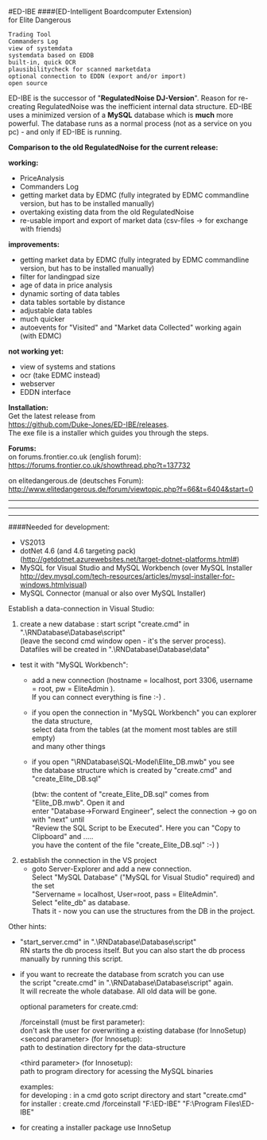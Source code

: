 #ED-IBE
####(ED-Intelligent Boardcomputer Extension)  
for Elite Dangerous 

    Trading Tool
    Commanders Log
    view of systemdata
    systemdata based on EDDB
    built-in, quick OCR
    plausibilitycheck for scanned marketdata
    optional connection to EDDN (export and/or import)
    open source

ED-IBE is the successor of "**RegulatedNoise DJ-Version**".
Reason for re-creating RegulatedNoise was the inefficient
internal data structure. ED-IBE uses a minimized version 
of a **MySQL** database which is **much** more powerful. 
The database runs as a normal process (not as a service on you pc) 
\- and only if ED-IBE is running.

**Comparison to the old RegulatedNoise for the current release:**

**working:**
* PriceAnalysis
* Commanders Log
* getting market data by EDMC (fully integrated by EDMC commandline version, but has to be installed manually)
* overtaking existing data from the old RegulatedNoise
* re-usable import and export of market data (csv-files -> for exchange with friends)

**improvements:**
* getting market data by EDMC (fully integrated by EDMC commandline version, but has to be installed manually)
* filter for landingpad size
* age of data in price analysis
* dynamic sorting of data tables
* data tables sortable by distance
* adjustable data tables
* much quicker
* autoevents for "Visited" and "Market data Collected" working again (with EDMC)

**not working yet:**
* view of systems and stations
* ocr (take EDMC instead)
* webserver
* EDDN interface

**Installation:**  
Get the latest release from  
	https://github.com/Duke-Jones/ED-IBE/releases.  
The exe file is a installer which guides you through the steps.  

**Forums:**  
on forums.frontier.co.uk (english forum):  
https://forums.frontier.co.uk/showthread.php?t=137732

on elitedangerous.de (deutsches Forum):  
http://www.elitedangerous.de/forum/viewtopic.php?f=66&t=6404&start=0



*****************************************************************************************
*****************************************************************************************
*****************************************************************************************

####Needed for development:

- VS2013
- dotNet 4.6 (and 4.6 targeting pack) (http://getdotnet.azurewebsites.net/target-dotnet-platforms.html#)
- MySQL for Visual Studio and MySQL Workbench (over MySQL Installer http://dev.mysql.com/tech-resources/articles/mysql-installer-for-windows.htmlvisual)
- MySQL Connector (manual or also over MySQL Installer)

Establish a data-connection in Visual Studio:  
1) create a new database : start script "create.cmd" in ".\RNDatabase\Database\script\"  
	(leave the second cmd window open - it's the server process).  
   	Datafiles will be created in ".\RNDatabase\Database\data\"  

-  test it with "MySQL Workbench":

   * add a new connection (hostname = localhost, port 3306, username = root, pw = EliteAdmin ).  
     If you can connect everything is fine :-) .  

   * if you open the connection in "MySQL Workbench" you can explorer the data structure,  
     select data from the tables (at the moment most tables are still empty)   
	 and many other things  

   * if you open "\RNDatabase\SQL-Model\Elite_DB.mwb" you see  
     the database structure which is created by "create.cmd" and "create_Elite_DB.sql"    

	 (btw: the content of "create_Elite_DB.sql" comes from "Elite_DB.mwb". Open it and  
	 enter "Database->Forward Engineer", select the connection -> go on with "next" until   
	 "Review the SQL Script to be Executed". Here you can "Copy to Clipboard" and .....   
	 you have the content of the file "create_Elite_DB.sql" :-) )  
	 
2) establish the connection in the VS project  
   * goto Server-Explorer and add a new connection.  
     Select "MySQL Database" ("MySQL for Visual Studio" required) and the set   
	 "Servername = localhost, User=root, pass = EliteAdmin".  
	 Select "elite_db" as database.  
     Thats it - now you can use the structures from the DB in the project.  
        
		
Other hints: 		

*  "start_server.cmd" in ".\RNDatabase\Database\script\"  
   RN starts the db process itself. But you can also start the db process  
   manually by running this script. 

*  if you want to recreate the database from scratch you can use   
   the script "create.cmd" in ".\RNDatabase\Database\script\" again.  
   It will recreate the whole database. All old data will be gone.  

   optional parameters for create.cmd:

   /forceinstall (must be first parameter):  
       don't ask the user for overwriting a existing database (for InnoSetup)  
   &lt;second parameter&gt; (for Innosetup):   
       path to destination directory fpr the data-structure   

   &lt;third parameter&gt; (for Innosetup):   
       path to program directory for acessing the MySQL binaries  
   
   examples:  
     for developing : in a cmd goto script directory and start "create.cmd"  
	 for installer  : create.cmd /forceinstall "F:\ED-IBE" "F:\Program Files\ED-IBE"  
   

*  for creating a installer package use InnoSetup  
